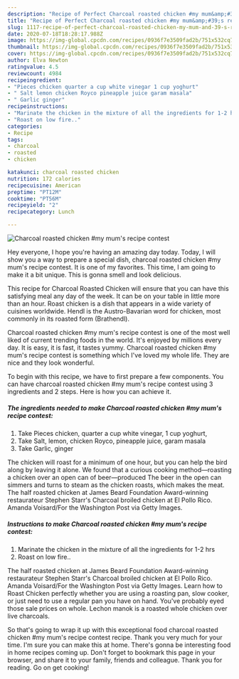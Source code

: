 ```yaml
---
description: "Recipe of Perfect Charcoal roasted chicken #my mum&amp;#39;s recipe contest"
title: "Recipe of Perfect Charcoal roasted chicken #my mum&amp;#39;s recipe contest"
slug: 1117-recipe-of-perfect-charcoal-roasted-chicken-my-mum-and-39-s-recipe-contest
date: 2020-07-18T18:28:17.988Z
image: https://img-global.cpcdn.com/recipes/0936f7e3509fad2b/751x532cq70/charcoal-roasted-chicken-my-mums-recipe-contest-recipe-main-photo.jpg
thumbnail: https://img-global.cpcdn.com/recipes/0936f7e3509fad2b/751x532cq70/charcoal-roasted-chicken-my-mums-recipe-contest-recipe-main-photo.jpg
cover: https://img-global.cpcdn.com/recipes/0936f7e3509fad2b/751x532cq70/charcoal-roasted-chicken-my-mums-recipe-contest-recipe-main-photo.jpg
author: Elva Newton
ratingvalue: 4.5
reviewcount: 4984
recipeingredient:
- "Pieces chicken quarter a cup white vinegar 1 cup yoghurt"
- " Salt lemon chicken Royco pineapple juice garam masala"
- " Garlic ginger"
recipeinstructions:
- "Marinate the chicken in the mixture of all the ingredients for 1-2 hrs"
- "Roast on low fire.."
categories:
- Recipe
tags:
- charcoal
- roasted
- chicken

katakunci: charcoal roasted chicken 
nutrition: 172 calories
recipecuisine: American
preptime: "PT12M"
cooktime: "PT56M"
recipeyield: "2"
recipecategory: Lunch

---
```



![Charcoal roasted chicken #my mum&#39;s recipe contest](https://img-global.cpcdn.com/recipes/0936f7e3509fad2b/751x532cq70/charcoal-roasted-chicken-my-mums-recipe-contest-recipe-main-photo.jpg)

Hey everyone, I hope you're having an amazing day today. Today, I will show you a way to prepare a special dish, charcoal roasted chicken #my mum&#39;s recipe contest. It is one of my favorites. This time, I am going to make it a bit unique. This is gonna smell and look delicious.

This recipe for Charcoal Roasted Chicken will ensure that you can have this satisfying meal any day of the week. It can be on your table in little more than an hour. Roast chicken is a dish that appears in a wide variety of cuisines worldwide. Hendl is the Austro-Bavarian word for chicken, most commonly in its roasted form (Brathendl).

Charcoal roasted chicken #my mum&#39;s recipe contest is one of the most well liked of current trending foods in the world. It's enjoyed by millions every day. It is easy, it is fast, it tastes yummy. Charcoal roasted chicken #my mum&#39;s recipe contest is something which I've loved my whole life. They are nice and they look wonderful.


To begin with this recipe, we have to first prepare a few components. You can have charcoal roasted chicken #my mum&#39;s recipe contest using 3 ingredients and 2 steps. Here is how you can achieve it.

<!--inarticleads1-->

##### The ingredients needed to make Charcoal roasted chicken #my mum&#39;s recipe contest:

1. Take Pieces chicken, quarter a cup white vinegar, 1 cup yoghurt,
1. Take  Salt, lemon, chicken Royco, pineapple juice, garam masala
1. Take  Garlic, ginger


The chicken will roast for a minimum of one hour, but you can help the bird along by leaving it alone. We found that a curious cooking method—roasting a chicken over an open can of beer—produced The beer in the open can simmers and turns to steam as the chicken roasts, which makes the meat. The half roasted chicken at James Beard Foundation Award-winning restaurateur Stephen Starr&#39;s Charcoal broiled chicken at El Pollo Rico. Amanda Voisard/For the Washington Post via Getty Images. 

<!--inarticleads2-->

##### Instructions to make Charcoal roasted chicken #my mum&#39;s recipe contest:

1. Marinate the chicken in the mixture of all the ingredients for 1-2 hrs
1. Roast on low fire..


The half roasted chicken at James Beard Foundation Award-winning restaurateur Stephen Starr&#39;s Charcoal broiled chicken at El Pollo Rico. Amanda Voisard/For the Washington Post via Getty Images. Learn how to Roast Chicken perfectly whether you are using a roasting pan, slow cooker, or just need to use a regular pan you have on hand. You&#39;ve probably eyed those sale prices on whole. Lechon manok is a roasted whole chicken over live charcoals. 

So that's going to wrap it up with this exceptional food charcoal roasted chicken #my mum&#39;s recipe contest recipe. Thank you very much for your time. I'm sure you can make this at home. There's gonna be interesting food in home recipes coming up. Don't forget to bookmark this page in your browser, and share it to your family, friends and colleague. Thank you for reading. Go on get cooking!
